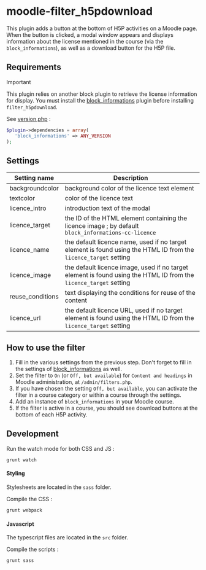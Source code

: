 # moodle-filter_h5pdownload

This plugin adds a button at the bottom of H5P activities on a Moodle page. When the button is clicked, a modal window appears and displays information about the license mentioned in the course (via the `block_informations`), as well as a download button for the H5P file.

## Requirements

> [!IMPORTANT]
> This plugin relies on another block plugin to retrieve the license information for display.
> You must install the [block_informations](https://github.com/fondation-unit/moodle-block_informations) plugin before installing `filter_h5pdownload`.
> 
> See [version.php](version.php) :
> 
> ```php
> $plugin->dependencies = array(
>    'block_informations' => ANY_VERSION
>);
> ```


## Settings

| Setting name     | Description |
| ---------------- | ---------------------------------------------|
| backgroundcolor  | background color of the licence text element |
| textcolor        | color of the licence text |
| licence_intro    | introduction text of the modal |
| licence_target   | the ID of the HTML <a> element containing the licence image ; by default `block_informations-cc-licence` |
| licence_name     | the default licence name, used if no target element is found using the HTML ID from the `licence_target` setting |
| licence_image    | the default licence image, used if no target element is found using the HTML ID from the `licence_target` setting |
| reuse_conditions | text displaying the conditions for reuse of the content |
| licence_url      | the default licence URL, used if no target element is found using the HTML ID from the `licence_target` setting |


## How to use the filter

1. Fill in the various settings from the previous step. Don't forget to fill in the settings of [block_informations](https://github.com/fondation-unit/moodle-block_informations) as well.
2. Set the filter to `On` (or `Off, but available`) for `Content and headings` in Moodle administration, at `/admin/filters.php`.
3. If you have chosen the setting `Off, but available`, you can activate the filter in a course category or within a course through the settings.
4. Add an instance of `block_informations` in your Moodle course.
5. If the filter is active in a course, you should see download buttons at the bottom of each H5P activity.


## Development

Run the watch mode for both CSS and JS :

`grunt watch`

#### Styling

Stylesheets are located in the `sass` folder.

Compile the CSS :

`grunt webpack`

#### Javascript

The typescript files are located in the `src` folder.

Compile the scripts :

`grunt sass`
